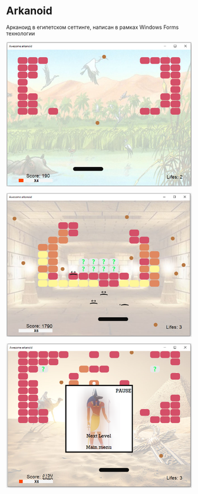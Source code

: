 # Arkanoid

Арканоид в египетском сеттинге, написан в рамках Windows Forms технологии


![Alt text](Screenshots/arkanoid_game_1.png)


![Alt text](Screenshots/arkanoid_game_2.png)



![Alt text](Screenshots/arkanoid_pauseScreen.png)
